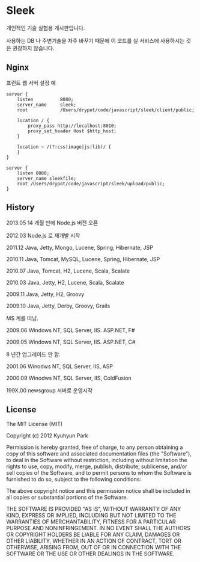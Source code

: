 # Sleek

개인적인 기술 실험용 게시판입니다.

사용하는 DB 나 주변기술을 자주 바꾸기 때문에 이 코드를 실 서비스에 사용하시는 것은 권장하지 않습니다.


## Nginx

프런트 웹 서버 설정 예

	server {
		listen          8080;
		server_name     sleek;
		root            /Users/drypot/code/javascript/sleek/client/public;

		location / {
			proxy_pass http://localhost:8010;
			proxy_set_header Host $http_host;
		}

		location ~ /(?:css|image|js|lib)/ {
		}
	}

	server {
		listen 8080;
		server_name sleekfile;
		root /Users/drypot/code/javascript/sleek/upload/public;
	}

## History

2013.05 14 개월 만에 Node.js 버전 오픈

2012.03 Node.js 로 재개발 시작

2011.12 Java, Jetty, Mongo, Lucene, Spring, Hibernate, JSP

2010.11 Java, Tomcat, MySQL, Lucene, Spring, Hibernate, JSP

2010.07 Java, Tomcat, H2, Lucene, Scala, Scalate

2010.03 Java, Jetty, H2, Lucene, Scala, Scalate

2009.11 Java, Jetty, H2, Groovy

2009.10 Java, Jetty, Derby, Groovy, Grails

M$ 계를 떠남.

2009.06 Windows NT, SQL Server, IIS. ASP.NET, F#

2009.05 Windows NT, SQL Server, IIS. ASP.NET, C#

8 년간 업그레이드 안 함.

2001.06 Winodws NT, SQL Server, IIS, ASP

2000.09 Winodws NT, SQL Server, IIS, ColdFusion

199X.00 newsgroup 서버로 운영시작


## License

The MIT License (MIT)

Copyright (c) 2012 Kyuhyun Park

Permission is hereby granted, free of charge, to any person obtaining a copy of this software and associated documentation files (the "Software"), to deal in the Software without restriction, including without limitation the rights to use, copy, modify, merge, publish, distribute, sublicense, and/or sell copies of the Software, and to permit persons to whom the Software is furnished to do so, subject to the following conditions:

The above copyright notice and this permission notice shall be included in all copies or substantial portions of the Software.

THE SOFTWARE IS PROVIDED "AS IS", WITHOUT WARRANTY OF ANY KIND, EXPRESS OR IMPLIED, INCLUDING BUT NOT LIMITED TO THE WARRANTIES OF MERCHANTABILITY, FITNESS FOR A PARTICULAR PURPOSE AND NONINFRINGEMENT. IN NO EVENT SHALL THE AUTHORS OR COPYRIGHT HOLDERS BE LIABLE FOR ANY CLAIM, DAMAGES OR OTHER LIABILITY, WHETHER IN AN ACTION OF CONTRACT, TORT OR OTHERWISE, ARISING FROM, OUT OF OR IN CONNECTION WITH THE SOFTWARE OR THE USE OR OTHER DEALINGS IN THE SOFTWARE.